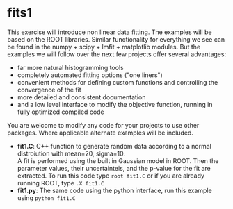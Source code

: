# fits1

This exercise will introduce non linear data fitting.  The examples will be based on the ROOT libraries.  Similar functionality for everything we see can be found in the numpy + scipy + lmfit + matplotlib modules. But the examples we will follow over the next few projects offer several advantages:
* far more natural histogramming tools
* completely automated fitting options ("one liners")
* convenient methods for defining custom functions and controlling the convergence of the fit
* more detailed and consistent documentation
* and a low level interface to modify the objective function, running in fully optimized compiled code

You are welcome to modify any code for your projects to use other packages.  Where applicable alternate examples will be included. 

* **fit1.C**: C++ function to generate random data according to a normal distroiution with mean=20, sigma=10. <br> A fit is performed using the built in Gaussian model in ROOT.  Then the parameter values, their uncertainteis, and the p-value for the fit are extracted.  To run this code type ```root fit1.C``` or if you are already running ROOT, type ```.X fit1.C```  
* **fit1.py**: The same code using the python interface, run this example using ```python fit1.C```
